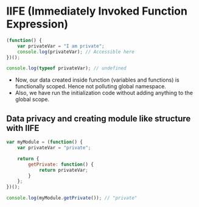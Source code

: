# IIFE (Immediately Invoked Function Expression)

``` javascript
(function() {
    var privateVar = "I am private";
    console.log(privateVar); // Accessible here
})();

console.log(typeof privateVar); // undefined
```

- Now, our data created inside function (variables and functions) is functionally scoped. Hence not polluting global namespace.
- Also, we have run the initialization code without adding anything to the global scope.

## Data privacy and creating module like structure with IIFE

``` javascript
var myModule = (function() {
    var privateVar = "private";

    return {
        getPrivate: function() {
            return privateVar;
        }
    };
})();

console.log(myModule.getPrivate()); // "private"
```
